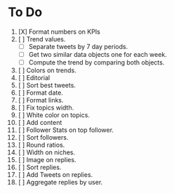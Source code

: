 # To Do

 1. [X] Format numbers on KPIs
 2. [ ] Trend values.
    - [ ] Separate tweets by 7 day periods.
    - [ ] Get two similar data objects one for each week.
    - [ ] Compute the trend by comparing both objects.

 3. [ ] Colors on trends.
 4. [ ] Editorial
 5. [ ] Sort best tweets.
 6. [ ] Format date.
 7. [ ] Format links.
 8. [ ] Fix topics width.
 9. [ ] White color on topics.
10. [ ] Add content
11. [ ] Follower Stats on top follower.
12. [ ] Sort followers.
13. [ ] Round ratios.
14. [ ] Width on niches.
15. [ ] Image on replies.
16. [ ] Sort replies.
17. [ ] Add Tweets on replies.
18. [ ] Aggregate replies by user.
